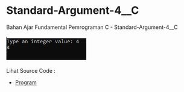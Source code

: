 # Standard-Argument-4__C
Bahan Ajar Fundamental Pemrograman C - Standard-Argument-4__C<br><br>
<img src="https://github.com/RizkyKhapidsyah/Standard-Argument-4__C/blob/master/Result/001.PNG"><br><br>
Lihat Source Code : <br>
- <a href="https://github.com/RizkyKhapidsyah/Standard-Argument-4__C/blob/master/Source.c">Program</a>
